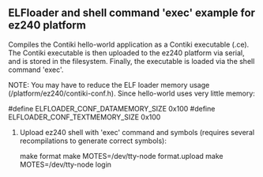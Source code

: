 ELFloader and shell command 'exec' example for ez240 platform
-----------------------------------------------------------

Compiles the Contiki hello-world application as a Contiki executable (.ce).
The Contiki executable is then uploaded to the ez240 platform via serial, and is
stored in the filesystem.  Finally, the executable is loaded via the shell
command 'exec'.

NOTE: You may have to reduce the ELF loader memory usage
(/platform/ez240/contiki-conf.h).  Since hello-world uses very little memory:

#define ELFLOADER_CONF_DATAMEMORY_SIZE 0x100
#define ELFLOADER_CONF_TEXTMEMORY_SIZE 0x100

1. Upload ez240 shell with 'exec' command and symbols (requires several
   recompilations to generate correct symbols):

    make format
    make MOTES=/dev/tty-node format.upload
    make MOTES=/dev/tty-node login 

